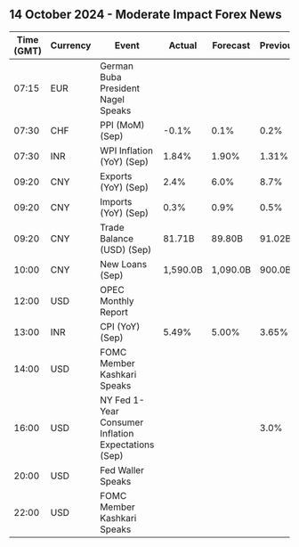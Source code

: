 ## 14 October 2024 - Moderate Impact Forex News

| Time (GMT) | Currency | Event | Actual | Forecast | Previous |
|------|----------|-------|--------|----------|----------|
| 07:15 | EUR | German Buba President Nagel Speaks |  |  |  |
| 07:30 | CHF | PPI (MoM) (Sep) | -0.1% | 0.1% | 0.2% |
| 07:30 | INR | WPI Inflation (YoY) (Sep) | 1.84% | 1.90% | 1.31% |
| 09:20 | CNY | Exports (YoY) (Sep) | 2.4% | 6.0% | 8.7% |
| 09:20 | CNY | Imports (YoY) (Sep) | 0.3% | 0.9% | 0.5% |
| 09:20 | CNY | Trade Balance (USD) (Sep) | 81.71B | 89.80B | 91.02B |
| 10:00 | CNY | New Loans (Sep) | 1,590.0B | 1,090.0B | 900.0B |
| 12:00 | USD | OPEC Monthly Report |  |  |  |
| 13:00 | INR | CPI (YoY) (Sep) | 5.49% | 5.00% | 3.65% |
| 14:00 | USD | FOMC Member Kashkari Speaks |  |  |  |
| 16:00 | USD | NY Fed 1-Year Consumer Inflation Expectations (Sep) |  |  | 3.0% |
| 20:00 | USD | Fed Waller Speaks |  |  |  |
| 22:00 | USD | FOMC Member Kashkari Speaks |  |  |  |

